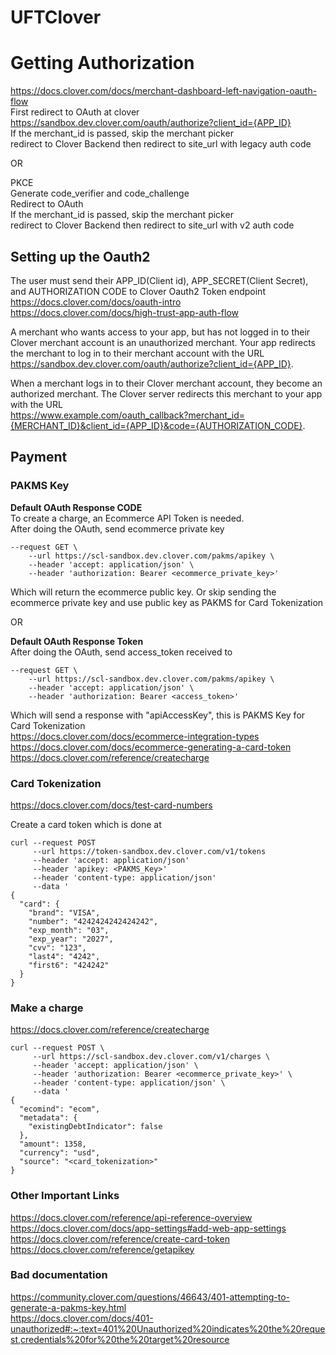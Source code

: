 # UFTClover

# Getting Authorization
https://docs.clover.com/docs/merchant-dashboard-left-navigation-oauth-flow  
First redirect to OAuth at clover  
https://sandbox.dev.clover.com/oauth/authorize?client_id={APP_ID}  
If the merchant_id is passed, skip the merchant picker  
redirect to Clover Backend then redirect to site_url with legacy auth code  

OR  

PKCE  
Generate code_verifier and code_challenge  
Redirect to OAuth  
If the merchant_id is passed, skip the merchant picker  
redirect to Clover Backend then redirect to site_url with v2 auth code  

## Setting up the Oauth2
The user must send their APP_ID(Client id), APP_SECRET(Client Secret), and AUTHORIZATION CODE to Clover Oauth2 Token endpoint  
https://docs.clover.com/docs/oauth-intro  
https://docs.clover.com/docs/high-trust-app-auth-flow  

A merchant who wants access to your app, but has not logged in to their Clover merchant account is an unauthorized merchant. Your app redirects the merchant to log in to their  merchant account with the URL  
https://sandbox.dev.clover.com/oauth/authorize?client_id={APP_ID}.  

When a merchant logs in to their Clover merchant account, they become an authorized merchant. The Clover server redirects this merchant to your app with the URL  
https://www.example.com/oauth_callback?merchant_id={MERCHANT_ID}&client_id={APP_ID}&code={AUTHORIZATION_CODE}.  

## Payment
### PAKMS Key
**Default OAuth Response CODE**  
To create a charge, an Ecommerce API Token is needed.  
After doing the OAuth, send ecommerce private key  
```
--request GET \
    --url https://scl-sandbox.dev.clover.com/pakms/apikey \
    --header 'accept: application/json' \
    --header 'authorization: Bearer <ecommerce_private_key>'  
```
Which will return the ecommerce public key. Or skip sending the ecommerce private key and use public key as PAKMS for Card Tokenization  

OR  

**Default OAuth Response Token**  
After doing the OAuth, send access_token received to  
```
--request GET \
    --url https://scl-sandbox.dev.clover.com/pakms/apikey \
    --header 'accept: application/json' \
    --header 'authorization: Bearer <access_token>'  
```
Which will send a response with "apiAccessKey", this is PAKMS Key for Card Tokenization  
https://docs.clover.com/docs/ecommerce-integration-types  
https://docs.clover.com/docs/ecommerce-generating-a-card-token  
https://docs.clover.com/reference/createcharge  

### Card Tokenization
https://docs.clover.com/docs/test-card-numbers  

Create a card token which is done at
```  
curl --request POST   
     --url https://token-sandbox.dev.clover.com/v1/tokens   
     --header 'accept: application/json'   
     --header 'apikey: <PAKMS_Key>'   
     --header 'content-type: application/json'   
     --data '
{  
  "card": {  
    "brand": "VISA",  
    "number": "4242424242424242",  
    "exp_month": "03",  
    "exp_year": "2027",  
    "cvv": "123",  
    "last4": "4242",  
    "first6": "424242"  
  }  
}  
```

### Make a charge
https://docs.clover.com/reference/createcharge  
```
curl --request POST \
     --url https://scl-sandbox.dev.clover.com/v1/charges \
     --header 'accept: application/json' \
     --header 'authorization: Bearer <ecommerce_private_key>' \
     --header 'content-type: application/json' \
     --data '
{
  "ecomind": "ecom",
  "metadata": {
    "existingDebtIndicator": false
  },
  "amount": 1358,
  "currency": "usd",
  "source": "<card_tokenization>"
}
```


### Other Important Links
https://docs.clover.com/reference/api-reference-overview  
https://docs.clover.com/docs/app-settings#add-web-app-settings  
https://docs.clover.com/reference/create-card-token  
https://docs.clover.com/reference/getapikey  

### Bad documentation
https://community.clover.com/questions/46643/401-attempting-to-generate-a-pakms-key.html  
https://docs.clover.com/docs/401-unauthorized#:~:text=401%20Unauthorized%20indicates%20the%20request,credentials%20for%20the%20target%20resource  